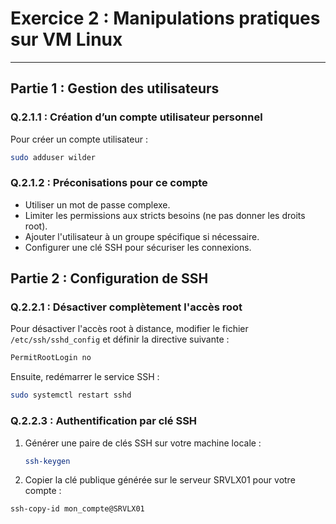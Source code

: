 # Exercice 2 : Manipulations pratiques sur VM Linux
---
## Partie 1 : Gestion des utilisateurs

### Q.2.1.1 : Création d’un compte utilisateur personnel
Pour créer un compte utilisateur :
```bash
sudo adduser wilder
```
### Q.2.1.2 : Préconisations pour ce compte
- Utiliser un mot de passe complexe.
- Limiter les permissions aux stricts besoins (ne pas donner les droits root).
- Ajouter l'utilisateur à un groupe spécifique si nécessaire.
- Configurer une clé SSH pour sécuriser les connexions.

## Partie 2 : Configuration de SSH

### Q.2.2.1 : Désactiver complètement l'accès root
Pour désactiver l'accès root à distance, modifier le fichier `/etc/ssh/sshd_config` et définir la directive suivante :
```bash
PermitRootLogin no
```
Ensuite, redémarrer le service SSH :
```bash
sudo systemctl restart sshd
```
### Q.2.2.3 : Authentification par clé SSH

1. Générer une paire de clés SSH sur votre machine locale :
   ```bash
   ssh-keygen
   ```
2. Copier la clé publique générée sur le serveur SRVLX01 pour votre compte :
  ```bash
  ssh-copy-id mon_compte@SRVLX01
  ```
